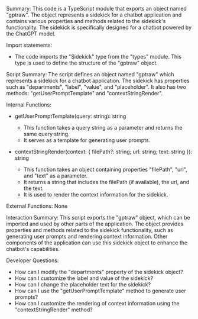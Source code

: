 Summary:
This code is a TypeScript module that exports an object named "gptraw". The object represents a sidekick for a chatbot application and contains various properties and methods related to the sidekick's functionality. The sidekick is specifically designed for a chatbot powered by the ChatGPT model.

Import statements:
- The code imports the "Sidekick" type from the "types" module. This type is used to define the structure of the "gptraw" object.

Script Summary:
The script defines an object named "gptraw" which represents a sidekick for a chatbot application. The sidekick has properties such as "departments", "label", "value", and "placeholder". It also has two methods: "getUserPromptTemplate" and "contextStringRender".

Internal Functions:
- getUserPromptTemplate(query: string): string
  - This function takes a query string as a parameter and returns the same query string.
  - It serves as a template for generating user prompts.

- contextStringRender(context: { filePath?: string; url: string; text: string }): string
  - This function takes an object containing properties "filePath", "url", and "text" as a parameter.
  - It returns a string that includes the filePath (if available), the url, and the text.
  - It is used to render the context information for the sidekick.

External Functions:
None

Interaction Summary:
This script exports the "gptraw" object, which can be imported and used by other parts of the application. The object provides properties and methods related to the sidekick functionality, such as generating user prompts and rendering context information. Other components of the application can use this sidekick object to enhance the chatbot's capabilities.

Developer Questions:
- How can I modify the "departments" property of the sidekick object?
- How can I customize the label and value of the sidekick?
- How can I change the placeholder text for the sidekick?
- How can I use the "getUserPromptTemplate" method to generate user prompts?
- How can I customize the rendering of context information using the "contextStringRender" method?